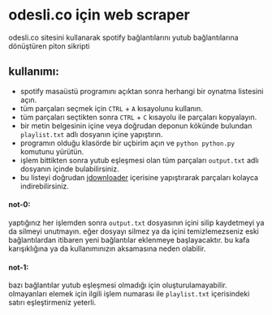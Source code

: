 # odesli.co için web scraper
 odesli.co sitesini kullanarak spotify bağlantılarını yutub bağlantılarına dönüştüren piton sikripti

## kullanımı:

- spotify masaüstü programını açıktan sonra herhangi bir oynatma listesini açın.
- tüm parçaları seçmek için `CTRL` + `A` kısayolunu kullanın.
- tüm parçaları seçtikten sonra `CTRL` + `C` kısayolu ile parçaları kopyalayın.
- bir metin belgesinin içine veya doğrudan deponun kökünde bulundan `playlist.txt` adlı dosyanın içine yapıştırın.
- programın olduğu klasörde bir uçbirim açın ve `python python.py` komutunu yürütün.
- işlem bittikten sonra yutub eşleşmesi olan tüm parçaları `output.txt` adlı dosyanın içinde bulabilirsiniz.
- bu listeyi doğrudan [jdownloader](https://www.jdownloader.org/) içerisine yapıştırarak parçaları kolayca indirebilirsiniz.

#### not-0:

yaptığınız her işlemden sonra `output.txt` dosyasının içini silip kaydetmeyi ya da silmeyi unutmayın.
eğer dosyayı silmez ya da içini temizlemezseniz eski bağlantılardan itibaren yeni bağlantılar eklenmeye başlayacaktır.
bu kafa karışıklığına ya da kullanımınızın aksamasına neden olabilir.

#### not-1:

bazı bağlantılar yutub eşleşmesi olmadığı için oluşturulamayabilir. olmayanları elemek için ilgili işlem numarası ile `playlist.txt` içerisindeki satırı eşleştirmeniz yeterli.
